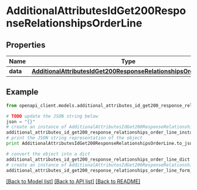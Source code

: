 # AdditionalAttributesIdGet200ResponseRelationshipsOrderLine


## Properties
Name | Type | Description | Notes
------------ | ------------- | ------------- | -------------
**data** | [**AdditionalAttributesIdGet200ResponseRelationshipsOrderLineData**](AdditionalAttributesIdGet200ResponseRelationshipsOrderLineData.md) |  | [optional] 

## Example

```python
from openapi_client.models.additional_attributes_id_get200_response_relationships_order_line import AdditionalAttributesIdGet200ResponseRelationshipsOrderLine

# TODO update the JSON string below
json = "{}"
# create an instance of AdditionalAttributesIdGet200ResponseRelationshipsOrderLine from a JSON string
additional_attributes_id_get200_response_relationships_order_line_instance = AdditionalAttributesIdGet200ResponseRelationshipsOrderLine.from_json(json)
# print the JSON string representation of the object
print AdditionalAttributesIdGet200ResponseRelationshipsOrderLine.to_json()

# convert the object into a dict
additional_attributes_id_get200_response_relationships_order_line_dict = additional_attributes_id_get200_response_relationships_order_line_instance.to_dict()
# create an instance of AdditionalAttributesIdGet200ResponseRelationshipsOrderLine from a dict
additional_attributes_id_get200_response_relationships_order_line_form_dict = additional_attributes_id_get200_response_relationships_order_line.from_dict(additional_attributes_id_get200_response_relationships_order_line_dict)
```
[[Back to Model list]](../README.md#documentation-for-models) [[Back to API list]](../README.md#documentation-for-api-endpoints) [[Back to README]](../README.md)


